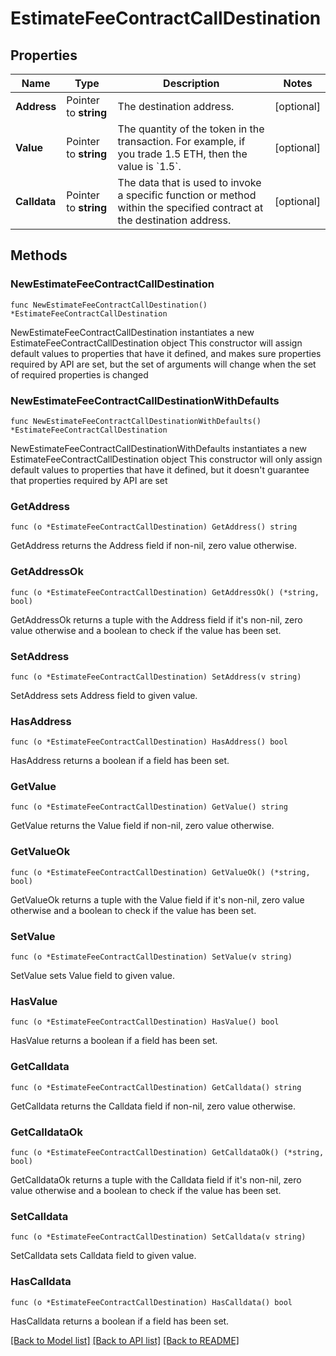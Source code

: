 # EstimateFeeContractCallDestination

## Properties

Name | Type | Description | Notes
------------ | ------------- | ------------- | -------------
**Address** | Pointer to **string** | The destination address. | [optional] 
**Value** | Pointer to **string** | The quantity of the token in the transaction. For example, if you trade 1.5 ETH, then the value is &#x60;1.5&#x60;.  | [optional] 
**Calldata** | Pointer to **string** | The data that is used to invoke a specific function or method within the specified contract at the destination address.  | [optional] 

## Methods

### NewEstimateFeeContractCallDestination

`func NewEstimateFeeContractCallDestination() *EstimateFeeContractCallDestination`

NewEstimateFeeContractCallDestination instantiates a new EstimateFeeContractCallDestination object
This constructor will assign default values to properties that have it defined,
and makes sure properties required by API are set, but the set of arguments
will change when the set of required properties is changed

### NewEstimateFeeContractCallDestinationWithDefaults

`func NewEstimateFeeContractCallDestinationWithDefaults() *EstimateFeeContractCallDestination`

NewEstimateFeeContractCallDestinationWithDefaults instantiates a new EstimateFeeContractCallDestination object
This constructor will only assign default values to properties that have it defined,
but it doesn't guarantee that properties required by API are set

### GetAddress

`func (o *EstimateFeeContractCallDestination) GetAddress() string`

GetAddress returns the Address field if non-nil, zero value otherwise.

### GetAddressOk

`func (o *EstimateFeeContractCallDestination) GetAddressOk() (*string, bool)`

GetAddressOk returns a tuple with the Address field if it's non-nil, zero value otherwise
and a boolean to check if the value has been set.

### SetAddress

`func (o *EstimateFeeContractCallDestination) SetAddress(v string)`

SetAddress sets Address field to given value.

### HasAddress

`func (o *EstimateFeeContractCallDestination) HasAddress() bool`

HasAddress returns a boolean if a field has been set.

### GetValue

`func (o *EstimateFeeContractCallDestination) GetValue() string`

GetValue returns the Value field if non-nil, zero value otherwise.

### GetValueOk

`func (o *EstimateFeeContractCallDestination) GetValueOk() (*string, bool)`

GetValueOk returns a tuple with the Value field if it's non-nil, zero value otherwise
and a boolean to check if the value has been set.

### SetValue

`func (o *EstimateFeeContractCallDestination) SetValue(v string)`

SetValue sets Value field to given value.

### HasValue

`func (o *EstimateFeeContractCallDestination) HasValue() bool`

HasValue returns a boolean if a field has been set.

### GetCalldata

`func (o *EstimateFeeContractCallDestination) GetCalldata() string`

GetCalldata returns the Calldata field if non-nil, zero value otherwise.

### GetCalldataOk

`func (o *EstimateFeeContractCallDestination) GetCalldataOk() (*string, bool)`

GetCalldataOk returns a tuple with the Calldata field if it's non-nil, zero value otherwise
and a boolean to check if the value has been set.

### SetCalldata

`func (o *EstimateFeeContractCallDestination) SetCalldata(v string)`

SetCalldata sets Calldata field to given value.

### HasCalldata

`func (o *EstimateFeeContractCallDestination) HasCalldata() bool`

HasCalldata returns a boolean if a field has been set.


[[Back to Model list]](../README.md#documentation-for-models) [[Back to API list]](../README.md#documentation-for-api-endpoints) [[Back to README]](../README.md)


